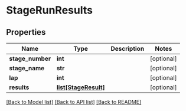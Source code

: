 # StageRunResults

## Properties
Name | Type | Description | Notes
------------ | ------------- | ------------- | -------------
**stage_number** | **int** |  | [optional] 
**stage_name** | **str** |  | [optional] 
**lap** | **int** |  | [optional] 
**results** | [**list[StageResult]**](StageResult.md) |  | [optional] 

[[Back to Model list]](../README.md#documentation-for-models) [[Back to API list]](../README.md#documentation-for-api-endpoints) [[Back to README]](../README.md)

